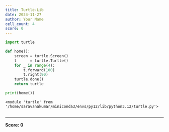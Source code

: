 ```yaml
---
title: Turtle-Lib
date: 2024-11-27
author: Your Name
cell_count: 4
score: 0
---
```


```python
import turtle
```


```python
def home():
    screen = turtle.Screen()
    t      = turtle.Turtle()
    for _ in range(4):
        t.forward(100)
        t.right(90)
    turtle.done()
    return turtle
```


```python
print(home())
```

    <module 'turtle' from '/home/saravanakumar/miniconda3/envs/py12/lib/python3.12/turtle.py'>



```python

```


---
**Score: 0**
